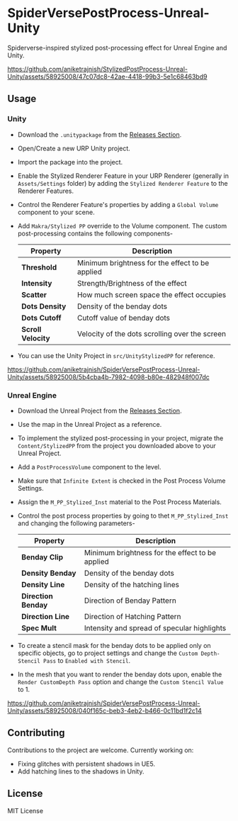 # SpiderVersePostProcess-Unreal-Unity
 Spiderverse-inspired stylized post-processing effect for Unreal Engine and Unity.
 
https://github.com/aniketrajnish/StylizedPostProcess-Unreal-Unity/assets/58925008/47c07dc8-42ae-4418-99b3-5e1c68463bd9

## Usage
### Unity
* Download the `.unitypackage` from the [Releases Section](https://github.com/aniketrajnish/StylizedPostProcess-Unreal-Unity/releases/tag/v001-unity).
* Open/Create a new URP Unity project.
* Import the package into the project.
* Enable the Stylized Renderer Feature in your URP Renderer (generally in `Assets/Settings` folder) by adding the `Stylized Renderer Feature` to the Renderer Features.
* Control the Renderer Feature's properties by adding a `Global Volume` component to your scene.
* Add `Makra/Stylized PP` override to the Volume component. The custom post-processing contains the following components-
  
  | Property           | Description                                                                                       |
  |--------------------|---------------------------------------------------------------------------------------------------|
  | **Threshold**      | Minimum brightness for the effect to be applied                               |
  | **Intensity**      | Strength/Brightness of the effect                                                              |
  | **Scatter**        | How much screen space the effect occupies                                             |  
  | **Dots Density**   | Density of the benday dots                            |
  | **Dots Cutoff**    | Cutoff value of benday dots                                 |
  | **Scroll Velocity** | Velocity of the dots scrolling over the screen                  |
* You can use the Unity Project in `src/UnityStylizedPP` for reference.

https://github.com/aniketrajnish/SpiderVersePostProcess-Unreal-Unity/assets/58925008/5b4cba4b-7982-4098-b80e-482948f007dc

### Unreal Engine
* Download the Unreal Project from the [Releases Section](https://github.com/aniketrajnish/SpiderVersePostProcess-Unreal-Unity/releases/tag/v001-unreal).
* Use the map in the Unreal Project as a reference.
* To implement the stylized post-processing in your project, migrate the `Content/StylizedPP` from the project you downloaded above to your Unreal Project.
* Add a `PostProcessVolume` component to the level.
* Make sure that `Infinite Extent` is checked in the Post Process Volume Settings.
* Assign the `M_PP_Stylized_Inst` material to the Post Process Materials.
* Control the post process properties by going to thet `M_PP_Stylized_Inst` and changing the following parameters-
  
  | Property             | Description                                                                                                                                                           |
  |----------------------|-----------------------------------------------------------------------------------------------------------------------------------------------------------------------|
  | **Benday Clip**      | Minimum brightness for the effect to be applied                                                |
  | **Density Benday**   | Density of the benday dots                                        |
  | **Density Line**     | Density of the hatching lines                                             |
  | **Direction Benday** | Direction of Benday Pattern                                                |
  | **Direction Line**   | Direction of Hatching Pattern                    |
  | **Spec Mult**        | Intensity and spread of specular highlights                                                        |
* To create a stencil mask for the benday dots to be applied only on specific objects, go to project settings and change the `Custom Depth-Stencil Pass` to `Enabled with Stencil`.
* In the mesh that you want to render the benday dots upon, enable the `Render CustomDepth Pass` option and change the `Custom Stencil Value` to 1.
 
https://github.com/aniketrajnish/SpiderVersePostProcess-Unreal-Unity/assets/58925008/040f165c-beb3-4eb2-b466-0c11bd1f2c14

## Contributing
Contributions to the project are welcome. Currently working on:
* Fixing glitches with persistent shadows in UE5.
* Add hatching lines to the shadows in Unity.
  
## License
MIT License
